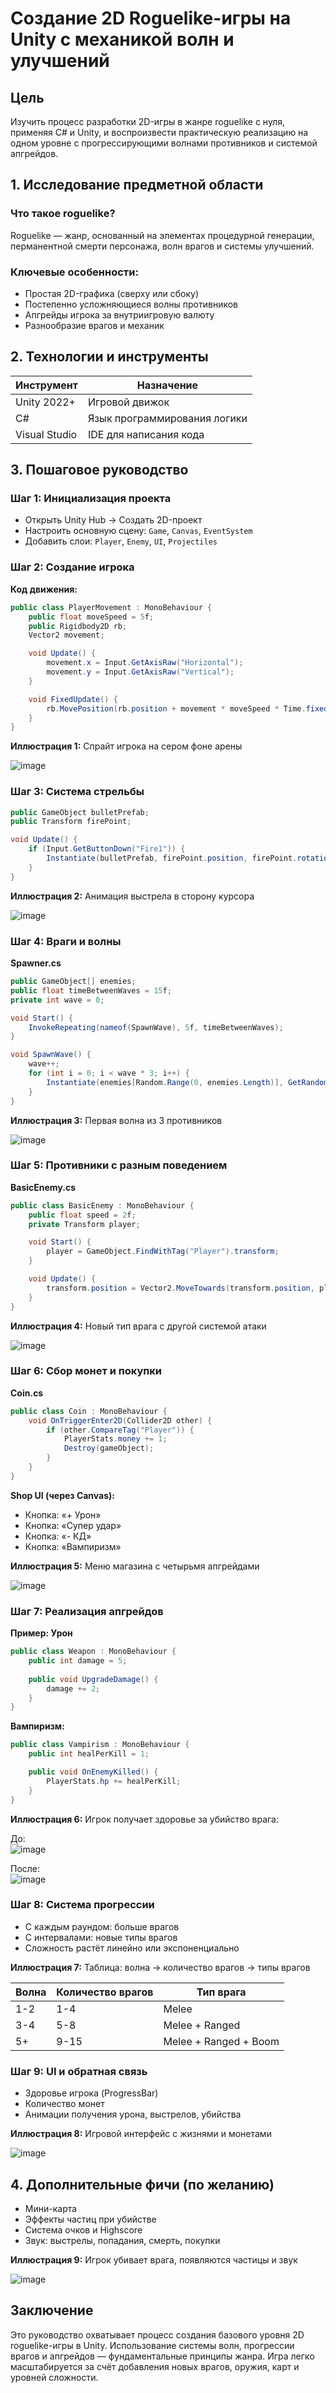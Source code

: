 
# Создание 2D Roguelike-игры на Unity с механикой волн и улучшений

## Цель

Изучить процесс разработки 2D-игры в жанре roguelike с нуля, применяя C# и Unity, и воспроизвести практическую реализацию на одном уровне с прогрессирующими волнами противников и системой апгрейдов.


## 1. Исследование предметной области

### Что такое roguelike?

Roguelike — жанр, основанный на элементах процедурной генерации, перманентной смерти персонажа, волн врагов и системы улучшений.

### Ключевые особенности:

* Простая 2D-графика (сверху или сбоку)
* Постепенно усложняющиеся волны противников
* Апгрейды игрока за внутриигровую валюту
* Разнообразие врагов и механик

## 2. Технологии и инструменты

| Инструмент    | Назначение                                  |
| ------------- | ------------------------------------------- |
| Unity 2022+   | Игровой движок                              |
| C#            | Язык программирования логики                |
| Visual Studio | IDE для написания кода                      |

## 3. Пошаговое руководство

### Шаг 1: Инициализация проекта

* Открыть Unity Hub → Создать 2D-проект
* Настроить основную сцену: `Game`, `Canvas`, `EventSystem`
* Добавить слои: `Player`, `Enemy`, `UI`, `Projectiles`

### Шаг 2: Создание игрока

**Код движения:**

```csharp
public class PlayerMovement : MonoBehaviour {
    public float moveSpeed = 5f;
    public Rigidbody2D rb;
    Vector2 movement;

    void Update() {
        movement.x = Input.GetAxisRaw("Horizontal");
        movement.y = Input.GetAxisRaw("Vertical");
    }

    void FixedUpdate() {
        rb.MovePosition(rb.position + movement * moveSpeed * Time.fixedDeltaTime);
    }
}
```

**Иллюстрация 1:** Спрайт игрока на сером фоне арены

![image](https://github.com/user-attachments/assets/c1d0f6ab-c4f4-4bdd-bed8-e4c33480850f)

### Шаг 3: Система стрельбы

```csharp
public GameObject bulletPrefab;
public Transform firePoint;

void Update() {
    if (Input.GetButtonDown("Fire1")) {
        Instantiate(bulletPrefab, firePoint.position, firePoint.rotation);
    }
}
```

**Иллюстрация 2:** Анимация выстрела в сторону курсора

![image](https://github.com/user-attachments/assets/caea44be-0cdc-4d25-bb18-30c504ed6b0f)

### Шаг 4: Враги и волны

**Spawner.cs**

```csharp
public GameObject[] enemies;
public float timeBetweenWaves = 15f;
private int wave = 0;

void Start() {
    InvokeRepeating(nameof(SpawnWave), 5f, timeBetweenWaves);
}

void SpawnWave() {
    wave++;
    for (int i = 0; i < wave * 3; i++) {
        Instantiate(enemies[Random.Range(0, enemies.Length)], GetRandomSpawnPoint(), Quaternion.identity);
    }
}
```

**Иллюстрация 3:** Первая волна из 3 противников

![image](https://github.com/user-attachments/assets/36b7221f-2c84-4af1-bb1c-3cbd373fbdd8)

### Шаг 5: Противники с разным поведением

**BasicEnemy.cs**

```csharp
public class BasicEnemy : MonoBehaviour {
    public float speed = 2f;
    private Transform player;

    void Start() {
        player = GameObject.FindWithTag("Player").transform;
    }

    void Update() {
        transform.position = Vector2.MoveTowards(transform.position, player.position, speed * Time.deltaTime);
    }
}
```

**Иллюстрация 4:** Новый тип врага с другой системой атаки

![image](https://github.com/user-attachments/assets/0696a8f3-bc0c-4730-babe-57bf4ee64d60)

### Шаг 6: Сбор монет и покупки

**Coin.cs**

```csharp
public class Coin : MonoBehaviour {
    void OnTriggerEnter2D(Collider2D other) {
        if (other.CompareTag("Player")) {
            PlayerStats.money += 1;
            Destroy(gameObject);
        }
    }
}
```

**Shop UI (через Canvas):**

* Кнопка: «+ Урон»
* Кнопка: «Супер удар»
* Кнопка: «- КД»
* Кнопка: «Вампиризм»

**Иллюстрация 5:** Меню магазина с четырьмя апгрейдами

![image](https://github.com/user-attachments/assets/ac79bcff-f45c-4736-a836-33d5a4283ae4)

### Шаг 7: Реализация апгрейдов

**Пример: Урон**

```csharp
public class Weapon : MonoBehaviour {
    public int damage = 5;
    
    public void UpgradeDamage() {
        damage += 2;
    }
}
```

**Вампиризм:**

```csharp
public class Vampirism : MonoBehaviour {
    public int healPerKill = 1;

    public void OnEnemyKilled() {
        PlayerStats.hp += healPerKill;
    }
}
```

**Иллюстрация 6:** Игрок получает здоровье за убийство врага:

До:  
![image](https://github.com/user-attachments/assets/5ad92a1e-fe99-4a98-8612-923f9274ef16)

После:  
![image](https://github.com/user-attachments/assets/5e206d64-8108-4edf-b2e4-202f6d5e5e1e)

### Шаг 8: Система прогрессии

* С каждым раундом: больше врагов
* С интервалами: новые типы врагов
* Сложность растёт линейно или экспоненциально

**Иллюстрация 7:** Таблица: волна → количество врагов → типы врагов

| Волна | Количество врагов | Тип врага            |
| ------| ------------------|----------------------|
| 1-2   | 1-4               | Melee                |
| 3-4   | 5-8               | Melee + Ranged       |
| 5+    | 9-15              | Melee + Ranged + Boom|

### Шаг 9: UI и обратная связь

* Здоровье игрока (ProgressBar)
* Количество монет
* Анимации получения урона, выстрелов, убийства

**Иллюстрация 8:** Игровой интерфейс с жизнями и монетами

![image](https://github.com/user-attachments/assets/92b99abc-a1a2-4b97-8d99-e4be3ba26aef)

## 4. Дополнительные фичи (по желанию)

* Мини-карта
* Эффекты частиц при убийстве
* Система очков и Highscore
* Звук: выстрелы, попадания, смерть, покупки

**Иллюстрация 9:** Игрок убивает врага, появляются частицы и звук

![image](https://github.com/user-attachments/assets/b0a22034-c528-4670-bff0-07428ab392e2)

## Заключение

Это руководство охватывает процесс создания базового уровня 2D roguelike-игры в Unity. Использование системы волн, прогрессии врагов и апгрейдов — фундаментальные принципы жанра. Игра легко масштабируется за счёт добавления новых врагов, оружия, карт и уровней сложности.

